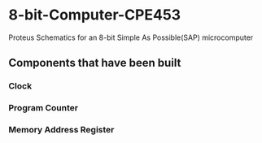# 8-bit-Computer-CPE453
Proteus Schematics for an 8-bit Simple As Possible(SAP) microcomputer

## Components that have been built
### Clock
### Program Counter
### Memory Address Register
